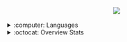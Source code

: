 
<div align="center">
        <img align="center" src="./assets/pc.gif"/>
</div>

</br>

<details>
  <summary>:computer: Languages</summary>
  </br>
  <img src="https://github-readme-stats.vercel.app/api/top-langs/?username=4lysson-a&layout=compact&langs_count=16&include_all_commits=true&count_private=true&hide=html,css,tex,hack&theme=radical&hide_border=true"/>
</details>


<details>
  <summary>:octocat: Overview Stats</summary>
   </br>
  <img alt="ARRETdaniel's Github Stats" src="https://github-readme-stats.arretdaniel.vercel.app/api?username=4lysson-a&show_icons=true&hide_border=true&theme=radical&&include_all_commits=true" />

</details>



<!--

<div align='center'>
   <a href="https://www.linkedin.com/in/4lysson/" target="_blank"><img src="https://img.shields.io/badge/-LinkedIn-%230077B5?style=for-the-badge&logo=linkedin&logoColor=white" target="_blank"></a> 
  <a href="https://www.instagram.com/4lysson_a/" target="_blank"><img src="https://img.shields.io/badge/-Instagram-%230077B5?style=for-the-badge&logo=Instagram&logoColor=white&labelColor=FD1D1D&color=FD1D1D" target="_blank"></a> 
</div>

<div align='center'>
</div>

-->
